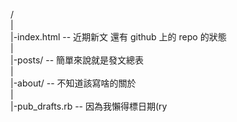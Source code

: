 /  
|  
|-index.html -- 近期新文 還有 github 上的 repo 的狀態  
|  
|-posts/ -- 簡單來說就是發文總表  
|  
|-about/ -- 不知道該寫啥的關於  
|  
|-pub_drafts.rb -- 因為我懶得標日期(ry  